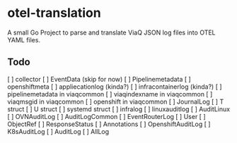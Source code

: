# otel-translation

A small Go Project to parse and translate ViaQ JSON log files into OTEL YAML files.

## Todo
[ ] collector
[ ] EventData (skip for now)
[ ] Pipelinemetadata
[ ] openshiftmeta
[ ] appliecationlog (kinda?)
[ ] infracontainerlog (kinda?)
[ ] pipelinemetadata in viaqcommon
[ ] viaqindexname in viaqcommon
[ ] viaqmsgid in viaqcommon
[ ] openshift in viaqcommon
[ ] JournalLog
[ ] T struct
[ ] U struct
[ ] systemd struct
[ ] infralog
[ ] linuxauditlog
[ ] AuditLinux
[ ] OVNAuditLog
[ ] AuditLogCommon
[ ] EventRouterLog
[ ] User
[ ] ObjectRef
[ ] ResponseStatus
[ ] Annotations
[ ] OpenshiftAuditLog
[ ] K8sAuditLog
[ ] AuditLog
[ ] AllLog